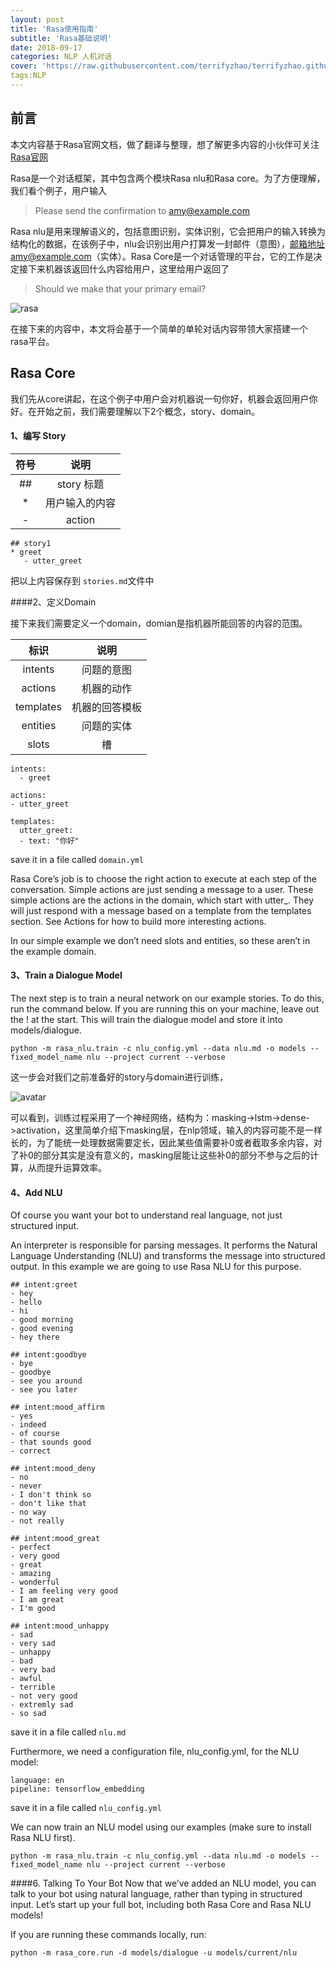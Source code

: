 ```yaml
---
layout: post
title: 'Rasa使用指南'
subtitle: 'Rasa基础说明'
date: 2018-09-17
categories: NLP 人机对话
cover: 'https://raw.githubusercontent.com/terrifyzhao/terrifyzhao.github.io/master/assets/img/2018-06-15-PCA%E4%B8%BB%E6%88%90%E5%88%86%E5%88%86%E6%9E%90/cover.jpeg'
tags:NLP
---
```


## 前言

本文内容基于Rasa官网文档，做了翻译与整理，想了解更多内容的小伙伴可关注[Rasa官网](https://rasa.com/docs/getting-started/overview/)

Rasa是一个对话框架，其中包含两个模块Rasa nlu和Rasa core。为了方便理解，我们看个例子，用户输入

>Please send the confirmation to amy@example.com

Rasa nlu是用来理解语义的，包括意图识别，实体识别，它会把用户的输入转换为结构化的数据，在该例子中，nlu会识别出用户打算发一封邮件（意图），邮箱地址amy@example.com（实体）。Rasa Core是一个对话管理的平台，它的工作是决定接下来机器该返回什么内容给用户，这里给用户返回了

>Should we make that your primary email?

![rasa](https://rasa.com/docs/getting-started/_static/images/rasa_stack_explained.png)

在接下来的内容中，本文将会基于一个简单的单轮对话内容带领大家搭建一个rasa平台。

## Rasa Core

我们先从core讲起，在这个例子中用户会对机器说一句你好，机器会返回用户你好。在开始之前，我们需要理解以下2个概念，story、domain。


#### 1、编写 Story

符号|说明|
:---:|:---:
\##|story 标题|
*|用户输入的内容
-|action

```
## story1
* greet
   - utter_greet
```

把以上内容保存到 `stories.md`文件中

####2、定义Domain

接下来我们需要定义一个domain，domian是指机器所能回答的内容的范围。

标识|说明
:---:|:---:
intents|问题的意图
actions|机器的动作
templates|机器的回答模板
entities|问题的实体
slots|槽

```
intents:
  - greet

actions:
- utter_greet

templates:
  utter_greet:
  - text: "你好"
```
save it in a file called `domain.yml`

Rasa Core’s job is to choose the right action to execute at each step of the conversation. Simple actions are just sending a message to a user. These simple actions are the actions in the domain, which start with utter_. They will just respond with a message based on a template from the templates section. See Actions for how to build more interesting actions.

In our simple example we don’t need slots and entities, so these aren’t in the example domain.

#### 3、Train a Dialogue Model

The next step is to train a neural network on our example stories. To do this, run the command below. If you are running this on your machine, leave out the ! at the start. This will train the dialogue model and store it into models/dialogue.

```
python -m rasa_nlu.train -c nlu_config.yml --data nlu.md -o models --fixed_model_name nlu --project current --verbose
```
这一步会对我们之前准备好的story与domain进行训练，

![avatar](https://raw.githubusercontent.com/terrifyzhao/terrifyzhao.github.io/master/assets/img/2018-09-17-Rasa%E4%BD%BF%E7%94%A8%E6%8C%87%E5%8D%9701/rasa1.jpg)

可以看到，训练过程采用了一个神经网络，结构为：masking->lstm->dense->activation，这里简单介绍下masking层，在nlp领域，输入的内容可能不是一样长的，为了能统一处理数据需要定长，因此某些值需要补0或者截取多余内容，对了补0的部分其实是没有意义的，masking层能让这些补0的部分不参与之后的计算，从而提升运算效率。


#### 4、Add NLU

Of course you want your bot to understand real language, not just structured input.

An interpreter is responsible for parsing messages. It performs the Natural Language Understanding (NLU) and transforms the message into structured output. In this example we are going to use Rasa NLU for this purpose.

```
## intent:greet
- hey
- hello
- hi
- good morning
- good evening
- hey there

## intent:goodbye
- bye
- goodbye
- see you around
- see you later

## intent:mood_affirm
- yes
- indeed
- of course
- that sounds good
- correct

## intent:mood_deny
- no
- never
- I don't think so
- don't like that
- no way
- not really

## intent:mood_great
- perfect
- very good
- great
- amazing
- wonderful
- I am feeling very good
- I am great
- I'm good

## intent:mood_unhappy
- sad
- very sad
- unhappy
- bad
- very bad
- awful
- terrible
- not very good
- extremly sad
- so sad
```
save it in a file called `nlu.md`

Furthermore, we need a configuration file, nlu_config.yml, for the NLU model:

```
language: en
pipeline: tensorflow_embedding
```
save it in a file called `nlu_config.yml`

We can now train an NLU model using our examples (make sure to install Rasa NLU first).

```
python -m rasa_nlu.train -c nlu_config.yml --data nlu.md -o models --fixed_model_name nlu --project current --verbose
```

####6. Talking To Your Bot
Now that we’ve added an NLU model, you can talk to your bot using natural language, rather than typing in structured input. Let’s start up your full bot, including both Rasa Core and Rasa NLU models!

If you are running these commands locally, run:

```
python -m rasa_core.run -d models/dialogue -u models/current/nlu
```

